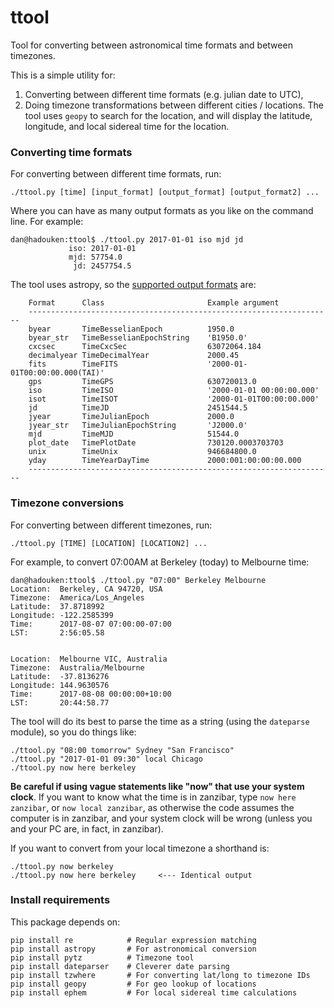 # ttool
Tool for converting between astronomical time formats and between timezones.

This is a simple utility for:
1) Converting between different time formats (e.g. julian date to UTC), 
2) Doing timezone transformations between different cities / locations. The tool uses `geopy` to search for the location, 
   and will display the latitude, longitude, and local sidereal time for the location.


### Converting time formats

For converting between different time formats, run:

```
./ttool.py [time] [input_format] [output_format] [output_format2] ...
```

Where you can have as many output formats as you like on the command line. For example:

```
dan@hadouken:ttool$ ./ttool.py 2017-01-01 iso mjd jd
             iso: 2017-01-01
             mjd: 57754.0
              jd: 2457754.5
```

The tool uses astropy, so the [supported output formats](http://docs.astropy.org/en/stable/time/#time-format) are:

```
    Format      Class	                    Example argument
    --------------------------------------------------------------------
    byear       TimeBesselianEpoch          1950.0
    byear_str   TimeBesselianEpochString    'B1950.0'
    cxcsec      TimeCxcSec                  63072064.184
    decimalyear TimeDecimalYear             2000.45
    fits        TimeFITS                    '2000-01-01T00:00:00.000(TAI)'
    gps         TimeGPS                     630720013.0
    iso         TimeISO                     '2000-01-01 00:00:00.000'
    isot        TimeISOT                    '2000-01-01T00:00:00.000'
    jd          TimeJD                      2451544.5
    jyear       TimeJulianEpoch             2000.0
    jyear_str   TimeJulianEpochString       'J2000.0'
    mjd         TimeMJD                     51544.0
    plot_date   TimePlotDate                730120.0003703703
    unix        TimeUnix                    946684800.0
    yday        TimeYearDayTime	            2000:001:00:00:00.000
    --------------------------------------------------------------------
```


### Timezone conversions

For converting between different timezones, run:

```
./ttool.py [TIME] [LOCATION] [LOCATION2] ...
```

For example, to convert 07:00AM at Berkeley (today) to Melbourne time:

```
dan@hadouken:ttool$ ./ttool.py "07:00" Berkeley Melbourne
Location:  Berkeley, CA 94720, USA
Timezone:  America/Los_Angeles
Latitude:  37.8718992
Longitude: -122.2585399
Time:      2017-08-07 07:00:00-07:00
LST:       2:56:05.58


Location:  Melbourne VIC, Australia
Timezone:  Australia/Melbourne
Latitude:  -37.8136276
Longitude: 144.9630576
Time:      2017-08-08 00:00:00+10:00
LST:       20:44:58.77
```

The tool will do its best to parse the time as a string (using the `dateparse` module), so you do things like:

```
./ttool.py "08:00 tomorrow" Sydney "San Francisco"
./ttool.py "2017-01-01 09:30" local Chicago
./ttool.py now here berkeley 
```

__Be careful if using vague statements like "now" that use your system clock__. If you want to know what the time is in zanzibar, type `now here zanzibar`, or `now local zanzibar`, as otherwise the code assumes the computer is in zanzibar, and your system clock will be wrong (unless you and your PC are, in fact, in zanzibar).

If you want to convert from your local timezone a shorthand is:

```
./ttool.py now berkeley
./ttool.py now here berkeley     <--- Identical output
```



### Install requirements

This package depends on:

```
pip install re            # Regular expression matching
pip install astropy       # For astronomical conversion
pip install pytz          # Timezone tool
pip install dateparser    # Cleverer date parsing
pip install tzwhere       # For converting lat/long to timezone IDs
pip install geopy         # For geo lookup of locations
pip install ephem         # For local sidereal time calculations
```
